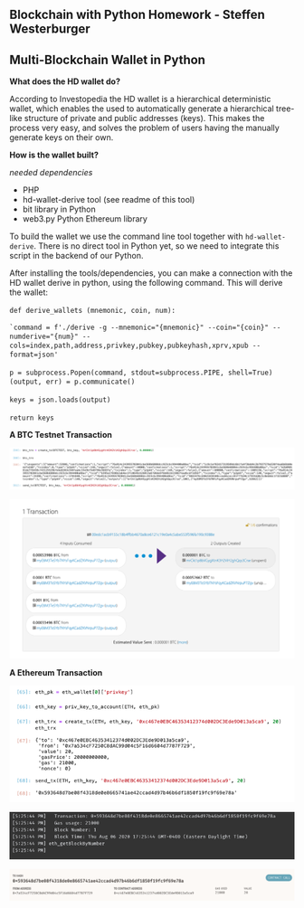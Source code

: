 ## Blockchain with Python Homework - Steffen Westerburger ##
## Multi-Blockchain Wallet in Python ##

**What does the HD wallet do?**

According to Investopedia the HD wallet is a hierarchical deterministic wallet, which enables the used to automatically generate a hierarchical tree-like structure of private and public addresses (keys). This makes the process very easy, and solves the problem of users having the manually generate keys on their own. 

**How is the wallet built?**

*needed dependencies*

* PHP
* hd-wallet-derive tool  (see readme of this tool)
* bit library in Python
* web3.py Python Ethereum library

To build the wallet we use the command line tool together with `hd-wallet-derive`. There is no direct tool in Python yet, so we need to integrate this script in the backend of our Python. 

After installing the tools/dependencies, you can make a connection with the HD wallet derive in python, using the following command. This will derive the wallet:

`def derive_wallets (mnemonic, coin, num):`
    
    `command = f'./derive -g --mnemonic="{mnemonic}" --coin="{coin}" --numderive="{num}" --cols=index,path,address,privkey,pubkey,pubkeyhash,xprv,xpub --format=json'

    p = subprocess.Popen(command, stdout=subprocess.PIPE, shell=True)
    (output, err) = p.communicate()
    
    keys = json.loads(output)
    
    return keys

**A BTC Testnet Transaction**

![BTC Python Transaction](screenshots/btc_tx_python.png)

![BTC Web Confirmation](screenshots/btc_tx_web.png)

**A Ethereum Transaction**

![ETH Python Transaction](screenshots/eth_tx_python.png)

![ETH Ganache Transaction](screenshots/eth_tx_ganache.png)

![ETH Ganache Transaction](screenshots/eth_tx_ganache2.png)
